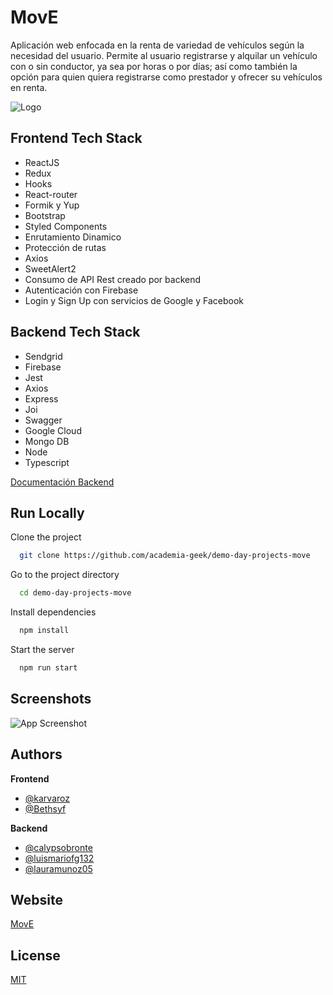 
# MovE

Aplicación web enfocada en la renta de variedad de vehículos según la necesidad del usuario. Permite al usuario registrarse y alquilar un vehículo con o sin conductor, ya sea por horas o por días; así como también la opción para quien quiera registrarse como prestador y ofrecer su vehículos en renta.


![Logo](https://res.cloudinary.com/dmaviub4l/image/upload/v1653989340/ihrda8sczta1nboafcdq.png)



## Frontend Tech Stack

- ReactJS
- Redux
- Hooks
- React-router
- Formik y Yup
- Bootstrap
- Styled Components
- Enrutamiento Dinamico
- Protección de rutas
- Axios
- SweetAlert2
- Consumo de API Rest creado por backend
- Autenticación con Firebase
- Login y Sign Up con servicios de Google y Facebook

## Backend Tech Stack

- Sendgrid
- Firebase
- Jest
- Axios
- Express
- Joi
- Swagger
- Google Cloud
- Mongo DB
- Node
- Typescript

[Documentación Backend](https://github.com/academia-geek/demo-day-projects-move/tree/server/server)


## Run Locally

Clone the project

```bash
  git clone https://github.com/academia-geek/demo-day-projects-move
```

Go to the project directory

```bash
  cd demo-day-projects-move
```

Install dependencies

```bash
  npm install
```

Start the server

```bash
  npm run start
```


## Screenshots

![App Screenshot](https://res.cloudinary.com/karvaroz/image/upload/v1655748498/screenshot_iiom9s.png)


## Authors

**Frontend**
- [@karvaroz](https://www.github.com/karvaroz)
- [@Bethsyf](https://github.com/Bethsyf)

**Backend**
- [@calypsobronte](https://github.com/calypsobronte)
- [@luismariofg132](https://github.com/luismariofg132)
- [@lauramunoz05](https://github.com/lauramunoz05)

## Website

[MovE](https://move-89a33.web.app/)

## License

[MIT](https://choosealicense.com/licenses/mit/)


